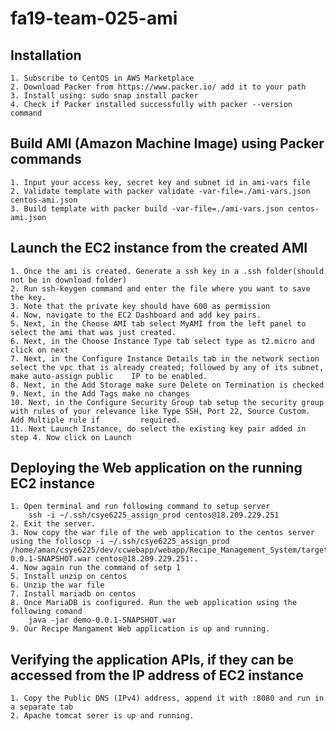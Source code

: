 # fa19-team-025-ami

## Installation
    1. Subscribe to CentOS in AWS Marketplace
    2. Download Packer from https://www.packer.io/ add it to your path
    3. Install using: sudo snap install packer
    4. Check if Packer installed successfully with packer --version command
## Build AMI (Amazon Machine Image) using Packer commands
    1. Input your access key, secret key and subnet id in ami-vars file
    2. Validate template with packer validate -var-file=./ami-vars.json centos-ami.json
    3. Build template with packer build -var-file=./ami-vars.json centos-ami.json
## Launch the EC2 instance from the created AMI
    1. Once the ami is created. Generate a ssh key in a .ssh folder(should not be in download folder)
    2. Run ssh-keygen command and enter the file where you want to save the key.
    3. Note that the private key should have 600 as permission
    4. Now, navigate to the EC2 Dashboard and add key pairs.
    5. Next, in the Choose AMI tab select MyAMI from the left panel to select the ami that was just created.
    6. Next, in the Choose Instance Type tab select type as t2.micro and click on next
    7. Next, in the Configure Instance Details tab in the network section select the vpc that is already created; followed by any of its subnet, make auto-assign public    IP to be enabled.
    8. Next, in the Add Storage make sure Delete on Termination is checked
    9. Next, in the Add Tags make no changes
    10. Next, in the Configure Security Group tab setup the security group with rules of your relevance like Type SSH, Port 22, Source Custom. Add Multiple rule if         required.
    11. Next Launch Instance, do select the existing key pair added in step 4. Now click on Launch  
## Deploying the Web application on the running EC2 instance
    1. Open terminal and run following command to setup server
        ssh -i ~/.ssh/csye6225_assign_prod centos@18.209.229.251
    2. Exit the server.
    3. Now copy the war file of the web application to the centos server        using the folloscp -i ~/.ssh/csye6225_assign_prod /home/aman/csye6225/dev/ccwebapp/webapp/Recipe_Management_System/target/demo-0.0.1-SNAPSHOT.war centos@18.209.229.251:.
    4. Now again run the command of setp 1
    5. Install unzip on centos
    6. Unzip the war file
    7. Install mariadb on centos
    8. Once MariaDB is configured. Run the web application using the            following comand
        java -jar demo-0.0.1-SNAPSHOT.war
    9. Our Recipe Mangament Web application is up and running.   
## Verifying the application APIs, if they can be accessed from the IP address of EC2 instance
    1. Copy the Public DNS (IPv4) address, append it with :8080 and run in      a separate tab
    2. Apache tomcat serer is up and running.